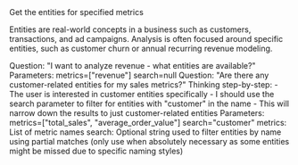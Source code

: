 <instructions>
Get the entities for specified metrics

Entities are real-world concepts in a business such as customers,
transactions, and ad campaigns. Analysis is often focused around
specific entities, such as customer churn or
annual recurring revenue modeling.
</instructions>

<examples>
<example>
Question: "I want to analyze revenue - what entities are available?"
Parameters:
    metrics=["revenue"]
    search=null
</example>

<example>
Question: "Are there any customer-related entities for my sales metrics?"
Thinking step-by-step:
   - The user is interested in customer entities specifically
   - I should use the search parameter to filter for entities with "customer" in the name
   - This will narrow down the results to just customer-related entities
Parameters:
    metrics=["total_sales", "average_order_value"]
    search="customer"
</example>
</examples>

<parameters>
metrics: List of metric names
search: Optional string used to filter entities by name using partial matches (only use when absolutely necessary as some entities might be missed due to specific naming styles)
</parameters>